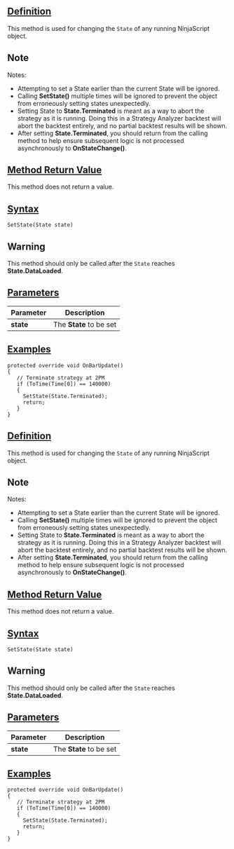 ## [Definition](https://developer.ninjatrader.com/docs/desktop/setstate\#definition)

This method is used for changing the `State` of any running NinjaScript object.

## Note

Notes:

- Attempting to set a State earlier than the current State will be ignored.
- Calling **SetState()** multiple times will be ignored to prevent the object from erroneously setting states unexpectedly.
- Setting State to **State.Terminated** is meant as a way to abort the strategy as it is running. Doing this in a Strategy Analyzer backtest will abort the backtest entirely, and no partial backtest results will be shown.
- After setting **State.Terminated**, you should return from the calling method to help ensure subsequent logic is not processed asynchronously to **OnStateChange()**.

## [Method Return Value](https://developer.ninjatrader.com/docs/desktop/setstate\#method-return-value)

This method does not return a value.

## [Syntax](https://developer.ninjatrader.com/docs/desktop/setstate\#syntax)

`SetState(State state)`

## Warning

This method should only be called after the `State` reaches **State.DataLoaded**.

## [Parameters](https://developer.ninjatrader.com/docs/desktop/setstate\#parameters)

| Parameter | Description |
| --- | --- |
| **state** | The **State** to be set |

## [Examples](https://developer.ninjatrader.com/docs/desktop/setstate\#examples)

```jsx-150469391 csharp
protected override void OnBarUpdate()
{
   // Terminate strategy at 2PM
   if (ToTime(Time[0]) == 140000)
   {
     SetState(State.Terminated);
     return;
   }
}

```

## [Definition](https://developer.ninjatrader.com/docs/desktop/setstate\#definition)

This method is used for changing the `State` of any running NinjaScript object.

## Note

Notes:

- Attempting to set a State earlier than the current State will be ignored.
- Calling **SetState()** multiple times will be ignored to prevent the object from erroneously setting states unexpectedly.
- Setting State to **State.Terminated** is meant as a way to abort the strategy as it is running. Doing this in a Strategy Analyzer backtest will abort the backtest entirely, and no partial backtest results will be shown.
- After setting **State.Terminated**, you should return from the calling method to help ensure subsequent logic is not processed asynchronously to **OnStateChange()**.

## [Method Return Value](https://developer.ninjatrader.com/docs/desktop/setstate\#method-return-value)

This method does not return a value.

## [Syntax](https://developer.ninjatrader.com/docs/desktop/setstate\#syntax)

`SetState(State state)`

## Warning

This method should only be called after the `State` reaches **State.DataLoaded**.

## [Parameters](https://developer.ninjatrader.com/docs/desktop/setstate\#parameters)

| Parameter | Description |
| --- | --- |
| **state** | The **State** to be set |

## [Examples](https://developer.ninjatrader.com/docs/desktop/setstate\#examples)

```jsx-150469391 csharp
protected override void OnBarUpdate()
{
   // Terminate strategy at 2PM
   if (ToTime(Time[0]) == 140000)
   {
     SetState(State.Terminated);
     return;
   }
}

```